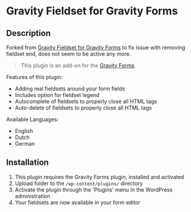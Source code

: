 # Gravity Fieldset for Gravity Forms

## Description

Forked from [Gravity Fieldset for Gravity Forms](https://wordpress.org/plugins/gravity-fieldset-for-gravity-forms/) to fix issue with removing fieldset end, does not seem to be active any more.

> This plugin is an add-on for the [Gravity Forms](http://www.gravityforms.com).

Features of this plugin:

* Adding real fieldsets around your form fields
* Includes option for fieldset legend
* Autocomplete of fieldsets to properly close all HTML tags
* Auto-delete of fieldsets to properly close all HTML tags

Available Languages:

* English
* Dutch
* German

## Installation

1. This plugin requires the Gravity Forms plugin, installed and activated
2. Upload folder to the `/wp-content/plugins/` directory
3. Activate the plugin through the 'Plugins' menu in the WordPress administration
4. Your fieldsets are now available in your form editor
